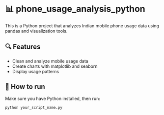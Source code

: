 # 📊 phone_usage_analysis_python

This is a Python project that analyzes Indian mobile phone usage data using pandas and visualization tools.

## 🔍 Features
- Clean and analyze mobile usage data
- Create charts with matplotlib and seaborn
- Display usage patterns

## 🚀 How to run
Make sure you have Python installed, then run:

```bash
python your_script_name.py
